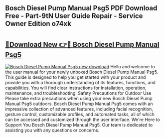 ## Bosch Diesel Pump Manual Psg5 PDF Download Free - Part-9tN User Guide Repair - Service Owner Edition o74xk

# <h2><a href="http://bc74929.oget.top/?id=Bosch+Diesel+Pump+Manual+Psg5">🔗Download New 👉🔴 Bosch Diesel Pump Manual Psg5</a></h2>

[![Bosch Diesel Pump Manual Psg5 new download](https://i.imgur.com/5g1atiW.png)](http://bc74929.oget.top/?id=Bosch+Diesel+Pump+Manual+Psg5)
Hello and welcome to the user manual for your newly unboxed Bosch Diesel Pump Manual Psg5. This guide is designed to help you get started with your product and provide you with a thorough understanding of its features, functions, and capabilities. You will find clear instructions for installation, operation, maintenance, and troubleshooting. Safety Precautions for Outdoor Use Please take extra precautions when using your new Bosch Diesel Pump Manual Psg5 outdoors. Bosch Diesel Pump Manual Psg5 comes with an impressive collection of advanced features, including facial recognition, gesture control, customizable profiles, and automated tasks, all of which can be accessed and customized through the user interface. We're Here to Support You Bosch Diesel Pump Manual Psg5. Our team is dedicated to assisting you with any questions or concerns.
